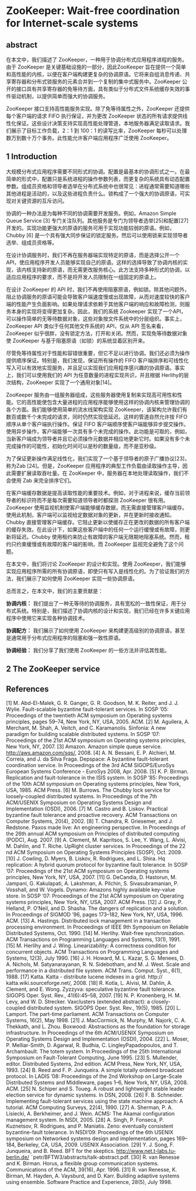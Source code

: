 # ZooKeeper: Wait-free coordination for Internet-scale systems

## abstract

在本文中，我们描述了 ZooKeeper，一种用于协调分布式应用程序进程的服务。由于 ZooKeeper 是关键基础设施的一部分，因此ZooKeeper 旨在提供一个简单和高性能的内核，以便在客户端构建更复杂的协调原语。它将来自组消息传递、共享寄存器和分布式锁服务的元素合并到一个复制的集中式服务中。ZooKeeper 公开的接口具有共享寄存器的免等待方面，具有类似于分布式文件系统缓存失效的事件驱动机制，以提供简单而强大的协调服务。

ZooKeeper 接口支持高性能服务实现。除了免等待属性之外，ZooKeeper 还提供每个客户端的请求 FIFO 执行保证，并为更改 ZooKeeper 状态的所有请求提供线性化保证。这些设计决策支持实现高性能处理管道，本地服务器满足读取请求。我们展示了目标工作负载，2：1 到 100：1 的读写比率，ZooKeeper 每秒可以处理数万到数十万个事务。此性能允许客户端应用程序广泛使用 ZooKeeper。

## 1 Introduction

大规模分布式应用程序需要不同形式的协调。配置是最基本的协调形式之一。在最简单的形式中，配置只是系统进程的操作参数列表，而更复杂的系统具有动态配置参数。组成员资格和领导者选举在分布式系统中也很常见：进程通常需要知道哪些其他进程是活动的，以及这些进程负责什么。锁构成了一个强大的协调原语，可实现对关键资源的互斥访问。

协调的一种办法是为每种不同的协调需要开发服务。例如，Amazon Simple Queue Service [3] 专门关注队列。其他服务是专门为领导者选举[25]和配置[27]开发的。实现功能更强大的原语的服务可用于实现功能较弱的原语。例如，Chubby [6] 是一个具有强大同步保证的锁定服务。然后可以使用锁来实现领导者选举、组成员资格等。

在设计协调服务时，我们不再在服务器端实现特定的原语，而是选择公开一个 API，使应用程序开发人员能够实现自己的原语。这样的选择导致了协调内核的实现，该内核支持新的原语，而无需更改服务核心。此方法支持多种形式的协调，以适应应用程序的要求，而不是将开发人员限制在一组固定的原语上。

在设计 ZooKeeper 的 API 时，我们不再使用阻塞原语，例如锁。除其他问题外，阻止协调服务的原语可能会导致客户端速度慢或出现故障，从而对速度较快的客户端的性能产生负面影响。如果处理请求依赖于其他客户端的响应和故障检测，则服务本身的实现将变得更加复杂。因此，我们的系统 Zookeeper 实现了一个API，可以操作简单的无等待数据对象，这些对象按文件系统中的分层组织。事实上，ZooKeeper API 类似于任何其他文件系统的 API，仅从 API 签名来看，ZooKeeper 似乎很胖，没有锁定方法，打开和关闭。然而，实现免等待数据对象使 ZooKeeper 与基于阻塞原语（如锁）的系统显着区别开来。

尽管免等待属性对于性能和容错很重要，但它不足以进行协调。我们还必须为操作提供顺序保证。特别是，我们发现，保证所有操作的 FIFO 客户端排序和可线性化写入可以有效地实现服务，并且足以实现我们应用程序感兴趣的协调原语。事实上，我们可以使用我们的 API 为任意数量的进程实现共识，并且根据 Herlihy的层次结构，ZooKeeper 实现了一个通用对象[14]。

ZooKeeper 服务由一组服务器组成，这些服务器使用复制来实现高可用性和性能。它的高性能使包含大量进程的应用程序能够使用这样的协调内核来管理协调的各个方面。我们能够使用简单的流水线架构实现 ZooKeeper，该架构允许我们有数百或数千个未完成的请求，同时仍然实现低延迟。这样的管道自然允许按 FIFO 顺序从单个客户端执行操作。保证 FIFO 客户端顺序使客户端能够异步提交操作。使用异步操作，客户端能够一次具有多个未完成的操作。此功能是可取的，例如，当新客户端成为领导者并且它必须操作元数据并相应地更新它时。如果没有多个未完成操作的可能性，初始化时间可以是秒的数量级，而不是亚秒级。

为了保证更新操作满足线性化，我们实现了一个基于领导者的原子广播协议[23]，称为Zab [24]。但是，ZooKeeper 应用程序的典型工作负载由读取操作主导，因此需要扩展读取吞吐量。在 ZooKeeper 中，服务器在本地处理读取操作，我们不会使用 Zab 来完全排序它们。

在客户端缓存数据是提高读取性能的重要技术。例如，对于进程来说，缓存当前领导者的标识符而不是每次需要知道领导者时都探测 ZooKeeper 很有用。ZooKeeper 使用监视机制使客户端能够缓存数据，而无需直接管理客户端缓存。使用此机制，客户端可以监视给定数据对象的更新，并在更新时接收通知。Chubby 直接管理客户端缓存。它阻止更新以使缓存正在更改的数据的所有客户端的缓存失效。在此设计下，如果这些客户端中的任何一个运行缓慢或有故障，则更新将延迟。Chubby 使用租约来防止有故障的客户端无限期地阻塞系统。然而，租约只约束缓慢或有故障的客户端的影响，而 ZooKeeper 监视完全避免了这个问题。

在本文中，我们将讨论 ZooKeeper 的设计和实现。使用 ZooKeeper，我们能够实现应用程序所需的所有协调原语，即使只有写入是线性化的。为了验证我们的方法，我们展示了如何使用 ZooKeeper 实现一些协调原语。

总而言之，在本文中，我们的主要贡献是： 

**协调内核：** 我们提出了一种无等待的协调服务，具有宽松的一致性保证，用于分布式系统。特别是，我们描述了协调内核的设计和实现，我们已经在许多关键应用程序中使用它来实现各种协调技术。
 
**协调配方：** 我们展示了如何使用 ZooKeeper 来构建更高级别的协调原语，甚至是通常用于分布式应用程序的阻塞和强一致性原语。

**协调经验：** 我们分享了我们使用 ZooKeeper 的一些方法并评估其性能。

## 2 The ZooKeeper service



## References

[1] M. Abd-El-Malek, G. R. Ganger, G. R. Goodson, M. K. Reiter,
and J. J. Wylie. Fault-scalable byzantine fault-tolerant services.
In SOSP ’05: Proceedings of the twentieth ACM symposium on
Operating systems principles, pages 59–74, New York, NY, USA,
2005. ACM.
[2] M. Aguilera, A. Merchant, M. Shah, A. Veitch, and C. Karamanolis. Sinfonia: A new paradigm for building scalable distributed
systems. In SOSP ’07: Proceedings of the 21st ACM symposium
on Operating systems principles, New York, NY, 2007.
[3] Amazon. Amazon simple queue service. http://aws.amazon.com/sqs/, 2008.
[4] A. N. Bessani, E. P. Alchieri, M. Correia, and J. da Silva Fraga.
Depspace: A byzantine fault-tolerant coordination service. In
Proceedings of the 3rd ACM SIGOPS/EuroSys European Systems
Conference - EuroSys 2008, Apr. 2008.
[5] K. P. Birman. Replication and fault-tolerance in the ISIS system.
In SOSP ’85: Proceedings of the 10th ACM symposium on Operating systems principles, New York, USA, 1985. ACM Press.
[6] M. Burrows. The Chubby lock service for loosely-coupled distributed systems. In Proceedings of the 7th ACM/USENIX Symposium on Operating Systems Design and Implementation (OSDI),
2006.
[7] M. Castro and B. Liskov. Practical byzantine fault tolerance and
proactive recovery. ACM Transactions on Computer Systems,
20(4), 2002.
[8] T. Chandra, R. Griesemer, and J. Redstone. Paxos made live: An
engineering perspective. In Proceedings of the 26th annual ACM
symposium on Principles of distributed computing (PODC), Aug.
2007.
[9] A. Clement, M. Kapritsos, S. Lee, Y. Wang, L. Alvisi, M. Dahlin,
and T. Riche. UpRight cluster services. In Proceedings of the 22
nd ACM Symposium on Operating Systems Principles (SOSP),
Oct. 2009.
[10] J. Cowling, D. Myers, B. Liskov, R. Rodrigues, and L. Shira. Hq
replication: A hybrid quorum protocol for byzantine fault tolerance. In SOSP ’07: Proceedings of the 21st ACM symposium on
Operating systems principles, New York, NY, USA, 2007.
[11] G. DeCandia, D. Hastorun, M. Jampani, G. Kakulapati, A. Lakshman, A. Pilchin, S. Sivasubramanian, P. Vosshall, and W. Vogels. Dynamo: Amazons highly available key-value store. In
SOSP ’07: Proceedings of the 21st ACM symposium on Operating systems principles, New York, NY, USA, 2007. ACM Press.
[12] J. Gray, P. Helland, P. O’Neil, and D. Shasha. The dangers of
replication and a solution. In Proceedings of SIGMOD ’96, pages
173–182, New York, NY, USA, 1996. ACM.
[13] A. Hastings. Distributed lock management in a transaction processing environment. In Proceedings of IEEE 9th Symposium on
Reliable Distributed Systems, Oct. 1990.
[14] M. Herlihy. Wait-free synchronization. ACM Transactions on
Programming Languages and Systems, 13(1), 1991.
[15] M. Herlihy and J. Wing. Linearizability: A correctness condition for concurrent objects. ACM Transactions on Programming
Languages and Systems, 12(3), July 1990.
[16] J. H. Howard, M. L. Kazar, S. G. Menees, D. A. Nichols,
M. Satyanarayanan, R. N. Sidebotham, and M. J. West. Scale
and performance in a distributed file system. ACM Trans. Comput. Syst., 6(1), 1988.
[17] Katta. Katta - distribute lucene indexes in a grid. http://
katta.wiki.sourceforge.net/, 2008.
[18] R. Kotla, L. Alvisi, M. Dahlin, A. Clement, and E. Wong.
Zyzzyva: speculative byzantine fault tolerance. SIGOPS Oper.
Syst. Rev., 41(6):45–58, 2007.
[19] N. P. Kronenberg, H. M. Levy, and W. D. Strecker. Vaxclusters (extended abstract): a closely-coupled distributed system.
SIGOPS Oper. Syst. Rev., 19(5), 1985.
[20] L. Lamport. The part-time parliament. ACM Transactions on
Computer Systems, 16(2), May 1998.
[21] J. MacCormick, N. Murphy, M. Najork, C. A. Thekkath, and
L. Zhou. Boxwood: Abstractions as the foundation for storage
infrastructure. In Proceedings of the 6th ACM/USENIX Symposium on Operating Systems Design and Implementation (OSDI),
2004.
[22] L. Moser, P. Melliar-Smith, D. Agarwal, R. Budhia, C. LingleyPapadopoulos, and T. Archambault. The totem system. In Proceedings of the 25th International Symposium on Fault-Tolerant
Computing, June 1995.
[23] S. Mullender, editor. Distributed Systems, 2nd edition. ACM
Press, New York, NY, USA, 1993.
[24] B. Reed and F. P. Junqueira. A simple totally ordered broadcast protocol. In LADIS ’08: Proceedings of the 2nd Workshop
on Large-Scale Distributed Systems and Middleware, pages 1–6,
New York, NY, USA, 2008. ACM.
[25] N. Schiper and S. Toueg. A robust and lightweight stable leader
election service for dynamic systems. In DSN, 2008.
[26] F. B. Schneider. Implementing fault-tolerant services using the
state machine approach: A tutorial. ACM Computing Surveys,
22(4), 1990.
[27] A. Sherman, P. A. Lisiecki, A. Berkheimer, and J. Wein. ACMS:
The Akamai configuration management system. In NSDI, 2005.
[28] A. Singh, P. Fonseca, P. Kuznetsov, R. Rodrigues, and P. Maniatis. Zeno: eventually consistent byzantine-fault tolerance.
In NSDI’09: Proceedings of the 6th USENIX symposium on
Networked systems design and implementation, pages 169–184,
Berkeley, CA, USA, 2009. USENIX Association.
[29] Y. J. Song, F. Junqueira, and B. Reed. BFT for the
skeptics. http://www.net.t-labs.tu-berlin.de/
˜petr/BFTW3/abstracts/talk-abstract.pdf.
[30] R. van Renesse and K. Birman. Horus, a flexible group communication systems. Communications of the ACM, 39(16), Apr.
1996.
[31] R. van Renesse, K. Birman, M. Hayden, A. Vaysburd, and
D. Karr. Building adaptive systems using ensemble. Software Practice and Experience, 28(5), July 1998.
